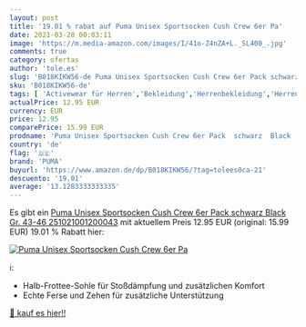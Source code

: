 ```yaml
---
layout: post
title: '19.01 % rabat auf Puma Unisex Sportsocken Cush Crew 6er Pa'
date: 2021-03-28 00:03:11
image: 'https://m.media-amazon.com/images/I/41o-Z4nZA+L._SL400_.jpg'
comments: true
category: ofertas
author: 'tole.es'
slug: 'B018KIKW56-de Puma Unisex Sportsocken Cush Crew 6er Pack schwarz Black...'
sku: 'B018KIKW56-de'
tags: [ 'Activewear für Herren','Bekleidung','Herrenbekleidung','Herrensocken','Socken & Strümpfe für Herren','Sportsocken für Herren','puma', ]
actualPrice: 12.95 EUR
currency: EUR
price: 12.95
comparePrice: 15.99 EUR
prodname: 'Puma Unisex Sportsocken Cush Crew 6er Pack  schwarz  Black   Gr. 43-46  251021001200043'
country: 'de'
flag: '🇩🇪'
brand: 'PUMA'
buyurl: 'https://www.amazon.de/dp/B018KIKW56/?tag=tolees0ca-21'
descuento: '19.01'
average: '13.1283333333335'
---
```


Es gibt ein [Puma Unisex Sportsocken Cush Crew 6er Pack  schwarz  Black   Gr. 43-46  251021001200043](https://www.amazon.de/dp/B018KIKW56/?tag=tolees0ca-21) mit aktuellem Preis 12.95 EUR (original: 15.99 EUR) 19.01 % Rabatt hier:

[![Puma Unisex Sportsocken Cush Crew 6er Pa](https://m.media-amazon.com/images/I/41o-Z4nZA+L._SL400_.jpg)](https://www.amazon.de/dp/B018KIKW56/?tag=tolees0ca-21)

ℹ️:

- Halb-Frottee-Sohle für Stoßdämpfung und zusätzlichen Komfort
- Echte Ferse und Zehen für zusätzliche Unterstützung

[🛒 kauf es hier!!](https://www.amazon.de/dp/B018KIKW56/?tag=tolees0ca-21)
